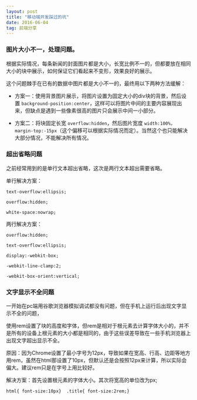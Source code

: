 ```yaml
---
layout: post
title: "移动端开发踩过的坑"
date: 2016-06-04 
tag: 前端分享 
---   
```


### 图片大小不一，处理问题。

根据实际情况，每条新闻的封面图片都是大小，长宽比例不一的，但都要放在相同大小的块中展示，如何保证它们看起来不变形，效果良好的展示。

这个问题棘手在已有的数据中图片都是大小不一的，最终用以下两种方法缓解：

- 方案一：使用背景图片展示，将图片设置为固定大小的div块的背景，然后设置 `background-position:center`，这样可以将图片中间的主要内容展现出来，但缺点是遇到一些像素很高的图片只会展示中间一小部分。

- 方案二：将块固定长宽 `overflow:hidden`，然后图片宽度 `width:100%，margin-top:-15px`（这个偏移可以根据实际情况而定）。当然这个也只能解决大部分情况，不能解决所有情况。

### 超出省略问题

之前经常用到的是单行文本超出省略，这次是两行文本超出需要省略。

单行解决方案：

```
text-overflow:ellipsis;

overflow:hidden;

white-space:nowrap;

```
两行解决方案：

```
overflow:hidden;

text-overflow:ellipsis;

display:-webkit-box;

-webkit-line-clamp:2;

-webkit-box-orient:vertical;
```

### 文字显示不全问题

一开始在pc端用谷歌浏览器模拟调试都没有问题，但在手机上运行后出现文字显示不全的问题，

使用rem设置了块的高度和字体，但rem是相对于根元素去计算字体大小的，并不是所有的设备上根元素的大小都是相同的，由于这些误差导致在一些手机浏览器上出现文字超出显示不全。

原因：因为Chrome设置了最小字号为12px，导致如果在宽高、行高、边距等地方用rem，虽然在html那设置了10px，但默认还是会按照12px来计算，所以实际会偏大。建议rem只是在字号上用比较好。

解决方案：首先设置根元素的字体大小。其次将宽高的单位改为px;

`html{ font-size:10px}  .title{ font-size:2rem;}`